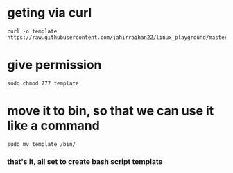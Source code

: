 # geting via curl


    curl -o template https://raw.githubusercontent.com/jahirraihan22/linux_playground/master/bash_template/template.sh
    
    
# give permission


    sudo chmod 777 template
   
   
# move it to bin, so that we can use it like a command


    
    sudo mv template /bin/
  
  
  
  
### that's it, all set to create bash script template
